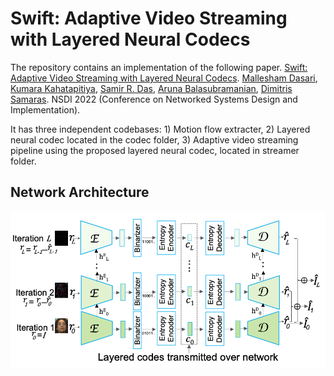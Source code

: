 Swift: Adaptive Video Streaming with Layered Neural Codecs
==========================================================

The repository contains an implementation of the following paper. 
[Swift: Adaptive Video Streaming with Layered Neural Codecs](). 
[Mallesham Dasari](), [Kumara Kahatapitiya](), [Samir R. Das](), [Aruna Balasubramanian](), [Dimitris Samaras](). 
NSDI 2022 (Conference on Networked Systems Design and Implementation). 

It has three independent codebases: 1) Motion flow extracter, 2) Layered neural codec located in the codec folder, 3) Adaptive video streaming pipeline using the proposed layered neural codec, located in streamer folder.

Network Architecture
--------------------

<p align="center">
  <img src="assets/codec.png" />
</p>
